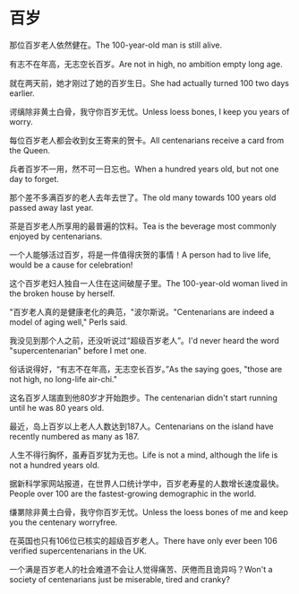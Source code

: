 # 百岁

<p><span class="chinese">那位百岁老人依然健在。</span><span class="english">The 100-year-old man is still alive.</span></p>

<p><span class="chinese">有志不在年高，无志空长百岁。</span><span class="english">Are not in high, no ambition empty long age.</span></p>

<p><span class="chinese">就在两天前，她才刚过了她的百岁生日。</span><span class="english">She had actually turned 100 two days earlier.</span></p>

<p><span class="chinese">谔缡除非黄土白骨，我守你百岁无忧。</span><span class="english">Unless loess bones, I keep you years of worry.</span></p>

<p><span class="chinese">每位百岁老人都会收到女王寄来的贺卡。</span><span class="english">All centenarians receive a card from the Queen.</span></p>

<p><span class="chinese">兵者百岁不一用，然不可一日忘也。</span><span class="english">When a hundred years old, but not one day to forget.</span></p>

<p><span class="chinese">那个差不多满百岁的老人去年去世了。</span><span class="english">The old many towards 100 years old passed away last year.</span></p>

<p><span class="chinese">茶是百岁老人所享用的最普遍的饮料。</span><span class="english">Tea is the beverage most commonly enjoyed by centenarians.</span></p>

<p><span class="chinese">一个人能够活过百岁，将是一件值得庆贺的事情！</span><span class="english">A person had to live life, would be a cause for celebration!</span></p>

<p><span class="chinese">这个百岁老妇人独自一人住在这间破屋子里。</span><span class="english">The 100-year-old woman lived in the broken house by herself.</span></p>

<p><span class="chinese">"百岁老人真的是健康老化的典范，"波尔斯说。</span><span class="english">"Centenarians are indeed a model of aging well," Perls said.</span></p>

<p><span class="chinese">我没见到那个人之前，还没听说过“超级百岁老人”。</span><span class="english">I'd never heard the word "supercentenarian" before I met one.</span></p>

<p><span class="chinese">俗话说得好，“有志不在年高，无志空长百岁。”</span><span class="english">As the saying goes, "those are not high, no long-life air-chi."</span></p>

<p><span class="chinese">这名百岁人瑞直到他80岁才开始跑步。</span><span class="english">The centenarian didn't start running until he was 80 years old.</span></p>

<p><span class="chinese">最近，岛上百岁以上老人人数达到187人。</span><span class="english">Centenarians on the island have recently numbered as many as 187.</span></p>

<p><span class="chinese">人生不得行胸怀，虽寿百岁犹为无也。</span><span class="english">Life is not a mind, although the life is not a hundred years old.</span></p>

<p><span class="chinese">据新科学家网站报道，在世界人口统计学中，百岁老寿星的人数增长速度最快。</span><span class="english">People over 100 are the fastest-growing demographic in the world.</span></p>

<p><span class="chinese">缣罤除非黄土白骨，我守你百岁无忧。</span><span class="english">Unless the loess bones of me and keep you the centenary worryfree.</span></p>

<p><span class="chinese">在英国也只有106位已核实的超级百岁老人。</span><span class="english">There have only ever been 106 verified supercentenarians in the UK.</span></p>

<p><span class="chinese">一个满是百岁老人的社会难道不会让人觉得痛苦、厌倦而且诡异吗？</span><span class="english">Won't a society of centenarians just be miserable, tired and cranky?</span></p>

